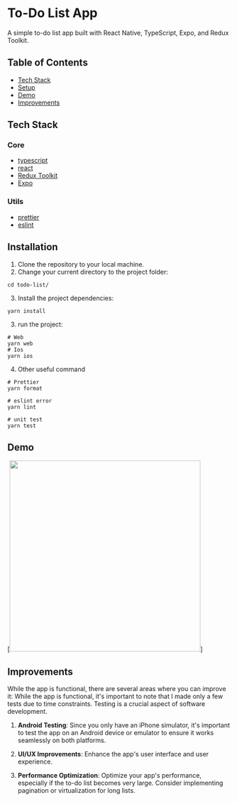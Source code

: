 # To-Do List App

A simple to-do list app built with React Native, TypeScript, Expo, and Redux Toolkit.

## Table of Contents
- [Tech Stack](#TechStack)
- [Setup](#Setup)
- [Demo](#Demo)
- [Improvements](#Improvements)


## Tech Stack

### Core

* [typescript](https://www.typescriptlang.org/)
* [react](https://reactjs.org/)
* [Redux Toolkit](https://redux-toolkit.js.org/)
* [Expo](https://expo.dev)

### Utils

* [prettier](https://prettier.io)
* [eslint](https://eslint.org)

## Installation

1. Clone the repository to your local machine.
2. Change your current directory to the project folder:
```
cd todo-list/
```
3. Install the project dependencies:
```
yarn install
```
3. run the project:
```
# Web 
yarn web
# Ios 
yarn ios
```

4. Other useful command 
```
# Prettier 
yarn format

# eslint error
yarn lint

# unit test
yarn test
```

## Demo
[<img width="430" src="https://github.com/vijayakm/todo-list/assets/8655420/7a4c732f-c19a-4eda-ae89-7431f0507d6d">]


## Improvements

While the app is functional, there are several areas where you can improve it:
While the app is functional, it's important to note that I made only a few tests due to time constraints. Testing is a crucial aspect of software development.

1. **Android Testing**: Since you only have an iPhone simulator, it's important to test the app on an Android device or emulator to ensure it works seamlessly on both platforms.

2. **UI/UX Improvements**: Enhance the app's user interface and user experience. 

3. **Performance Optimization**: Optimize your app's performance, especially if the to-do list becomes very large. Consider implementing pagination or virtualization for long lists.
